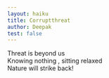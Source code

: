 ```yaml
---
layout: haiku
title: Corruptthreat
author: Deepak
test: false
---
```


Threat is beyond us<br> 
Knowing nothing , sitting relaxed<br>
Nature will strike back!<br>

